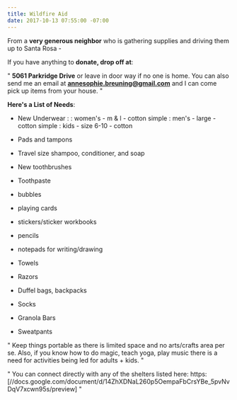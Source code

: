 ```yaml
---
title: Wildfire Aid
date: 2017-10-13 07:55:00 -07:00
---
```


From a **very generous neighbor** who is gathering supplies and driving them up to Santa Rosa - 

If you have anything to **donate, drop off at**:

"  **5061 Parkridge Drive** or leave in door way if no one is home. You can also send me an email at **annesophie.breuning@gmail.com** and I can come pick up items from your house.   "


**Here's a List of Needs**:
- New Underwear :
: women's - m & l - cotton simple
: men's - large - cotton simple
: kids - size 6-10 - cotton

- Pads and tampons
- Travel size shampoo, conditioner, and soap
- New toothbrushes
- Toothpaste
- bubbles
- playing cards
- stickers/sticker workbooks
- pencils
- notepads for writing/drawing
- Towels
- Razors
- Duffel bags, backpacks
- Socks
- Granola Bars
- Sweatpants

"  Keep things portable as there is limited space and no arts/crafts area per se. Also, if you know how to do magic, teach yoga, play music there is a need for activities being led for adults + kids.  "

"  You can connect directly with any of the shelters listed here: https:[//docs.google.com/document/d/14ZhXDNaL260p5OempaFbCrsYBe_5pvNvDqV7xcwn95s/preview]  "
 

